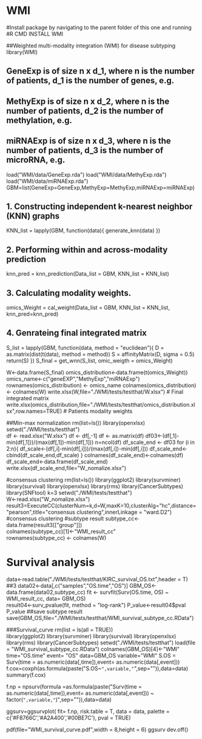# WMI
#Install package by navigating to the parent folder of this one and running
#R CMD INSTALL WMI

##Weighted multi-modality integration (WMI) for disease subtyping
library(WMI)
## GeneExp is of size n x d_1, where n is the number of patients, d_1 is the number of genes, e.g.
## MethyExp is of size n x d_2, where n is the number of patients, d_2 is the number of methylation, e.g.
## miRNAExp is of size n x d_3, where n is the number of patients, d_3 is the number of microRNA, e.g.
load("WMI/data/GeneExp.rda")
load("WMI/data/MethyExp.rda")
load("WMI/data/miRNAExp.rda")
GBM=list(GeneExp=GeneExp,MethyExp=MethyExp,miRNAExp=miRNAExp)

## 1. Constructing independent k-nearest neighbor (KNN) graphs
KNN_list = lapply(GBM, function(data){
  generate_knn(data)
})

## 2. Performing within and across-modality prediction
knn_pred = knn_prediction(Data_list = GBM, KNN_list = KNN_list)

## 3. Calculating modality weights.
omics_Weight = cal_weight(Data_list = GBM, KNN_list = KNN_list, knn_pred=knn_pred)

## 4. Genrateing final integrated matrix
S_list = lapply(GBM, function(data, method = "euclidean"){
  D = as.matrix(dist(t(data), method = method))
  S = affinityMatrix(D, sigma = 0.5)
  return(S)
})
S_final = get_wnn(S_list, omic_weigth = omics_Weight)

W<-data.frame(S_final)
omics_distribution<-data.frame(t(omics_Weight))
omics_name<-c("geneEXP","MethyExp","miRNAExp")               
rownames(omics_distribution) <- omics_name
colnames(omics_distribution) <- colnames(W)
write.xlsx(W,file="./WMI/tests/testthat/W.xlsx")                 # Final integrated matrix
write.xlsx(omics_distribution,file="./WMI/tests/testthat/omics_distribution.xlsx",row.names=TRUE)  # Patients modality weights



##Min-max normalization
rm(list=ls())
library(openxlsx)
setwd("./WMI/tests/testthat")     
df <- read.xlsx("W.xlsx")
df <- df[,-1]
df <- as.matrix(df)
df03<-(df[,1]-min(df[,1]))/(max(df[,1])-min(df[,1]))
n=ncol(df)
df_scale_end <- df03
for (i in 2:n){
  df_scale<-(df[,i]-min(df[,i]))/(max(df[,i])-min(df[,i]))
  df_scale_end<-cbind(df_scale_end,df_scale)
}
colnames(df_scale_end)<-colnames(df)
df_scale_end<-data.frame(df_scale_end)
write.xlsx(df_scale_end,file="W_nomalize.xlsx")



#consensus clustering
rm(list=ls())
library(ggplot2)
library(survminer)
library(survival)
library(openxlsx)
library(rms)
library(CancerSubtypes)
library(SNFtool)
k=3
setwd("./WMI/tests/testthat")      
W<-read.xlsx("W_nomalize.xlsx")
result3=ExecuteCC(clusterNum=k,d=W,maxK=10,clusterAlg="hc",distance="pearson",title="consensus clustering",innerLinkage = "ward.D2")   #consensus clustering
#subtype result
subtype_cc<-data.frame(result3[["group"]])           
colnames(subtype_cc)[1]<-"WMI_result_cc"           
rownames(subtype_cc) <- colnames(W)               
# Survival analysis
data<-read.table("./WMI/tests/testthat/KIRC_survival_OS.txt",header = T) ##3
data02<-data[,c("samples","OS.time","OS")]
GBM_OS<-data.frame(data02,subtype_cc)
fit <- survfit(Surv(OS.time, OS) ~ WMI_result_cc, data= GBM_OS)  
result04<-surv_pvalue(fit, method = "log-rank")
P_value<-result04$pval
P_value
##save subtype result
save(GBM_OS,file="./WMI/tests/testthat/WMI_survival_subtype_cc.RData")



###Survival_curve
rm(list = ls(all = TRUE))  
library(ggplot2)
library(survminer)
library(survival)
library(openxlsx)
library(rms)
library(CancerSubtypes)
setwd("./WMI/tests/testthat")
load(file = "WMI_survival_subtype_cc.RData")
colnames(GBM_OS)[4]<-"WMI"
time="OS.time" 
event= "OS"
data=GBM_OS
variable="WMI"
S.OS = Surv(time = as.numeric(data[,time]),event= as.numeric(data[,event]))
f.cox=coxph(as.formula(paste("S.OS~`",variable,"`",sep="")),data=data)
summary(f.cox)


f.np = npsurv(formula =as.formula(paste("Surv(time = as.numeric(data[,time]),event= as.numeric(data[,event])) ~ factor(`",variable,"`)",sep="")),data=data)

ggsurv=ggsurvplot( fit= f.np,
                   risk.table = T,
                   data = data,
                   palette = c('#F8766C','#A2A400','#00BE7C'),
                   pval = TRUE)

pdf(file="WMI_survival_curve.pdf",width = 8,height = 6)
ggsurv
dev.off()






